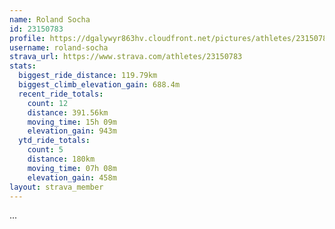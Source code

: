 ```yaml
---
name: Roland Socha
id: 23150783
profile: https://dgalywyr863hv.cloudfront.net/pictures/athletes/23150783/14745672/4/large.jpg
username: roland-socha
strava_url: https://www.strava.com/athletes/23150783
stats:
  biggest_ride_distance: 119.79km
  biggest_climb_elevation_gain: 688.4m
  recent_ride_totals:
    count: 12
    distance: 391.56km
    moving_time: 15h 09m
    elevation_gain: 943m
  ytd_ride_totals:
    count: 5
    distance: 180km
    moving_time: 07h 08m
    elevation_gain: 458m
layout: strava_member
--- 
```

...

